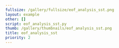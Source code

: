 ```yaml
---
fullsize: /gallery/fullsize/eof_analysis_sst.png
layout: example
other: []
script: eof_analysis_sst.py
thumb: /gallery/thumbnails/eof_analysis_sst.png
title: eof_analysis_sst
priority: 2
---
```

